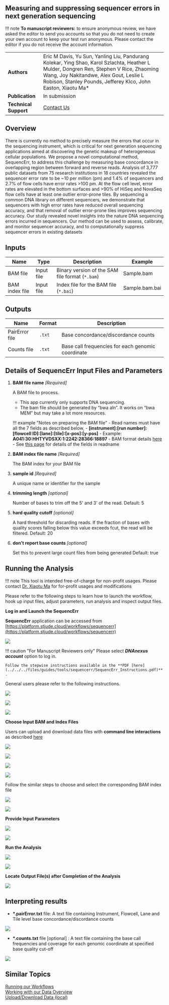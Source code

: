 ## Measuring and suppressing sequencer errors in next generation sequencing


!!! note
    **To manuscript reviewers:** to ensure anonymous review, we have asked the editor to send you accounts so that you do not need to create your own account to keep your test run anonymous. Please contact the editor if you do not receive the account information.


|                       |                                                                                                                                                                                                                                                    |
| --------------------- | -------------------------------------------------------------------------------------------------------------------------------------------------------------------------------------------------------------------------------------------------- |
| **Authors**           | Eric M Davis, Yu Sun, Yanling Liu, Pandurang Kolekar, Ying Shao, Karol Szlachta, Heather L Mulder, Dongren Ren, Stephen V Rice, Zhaoming Wang, Joy Nakitandwe, Alex Gout, Leslie L Robison, Stanley Pounds, Jefferey Klco, John Easton, Xiaotu Ma* |
| **Publication**       | In submission                                                                                                                                                                                                                                      |
| **Technical Support** | [Contact Us](https://stjude.cloud/contact)                                                                                                                                                                                                         |

## Overview

There is currently no method to precisely measure the errors that occur in the sequencing instrument, which is critical for next generation sequencing applications aimed at discovering the genetic makeup of heterogeneous cellular populations. 
We propose a novel computational method, SequencErr, to address this challenge by measuring base concordance in overlapping region between forward and reverse reads. Analysis of 3,777 public datasets from 75 research institutions in 18 countries revealed the sequencer error rate to be ~10 per million (pm) and 1.4% of sequencers and 2.7% of flow cells have error rates >100 pm. At the flow cell level, error rates are elevated in the bottom surfaces and >90% of HiSeq and NovaSeq flow cells have at least one outlier error-prone tiles. 
By sequencing a common DNA library on different sequencers, we demonstrate that sequencers with high error rates have reduced overall sequencing accuracy, and that removal of outlier error-prone tiles improves sequencing accuracy. Our study revealed novel insights into the nature DNA sequencing errors incurred in sequencers. Our method can be used to assess, calibrate, and monitor sequencer accuracy, and to computationally suppress sequencer errors in existing datasets


## Inputs

| Name           | Type       | Description                                     | Example          |
| -------------- | ---------- | ----------------------------------------------- | ---------------- |
| BAM file       | Input file | Binary version of the SAM file format (`*.bam`) | Sample.bam       |
| BAM index file | Input file | Index file for the BAM file (`*.bai`)           | Sample.bam.bai   |

## Outputs

| Name           | Format | Description                                       |
| -------------- | ------ | ------------------------------------------------- |
| PairError file | `.txt` | Base concordance/discordance counts               |
| Counts file    | `.txt` | Base call frequencies for each genomic coordinate |


## Details of SequencErr Input Files and Parameters

1. **BAM file name** _[Required]_

    A BAM file to process. 
    
    * This app currently only supports DNA sequencing.
    * The bam file should be generated by “bwa aln”. It works on “bwa MEM” but may take a lot more resources.
    
    !!! example "Notes on preparing the BAM file"
        -   Read names must have all the 7 fields as described below,
        -   **\[instrument]:\[run number]:\[flowcell ID]:\[lane]:\[tile]:\[x-pos]:\[y-pos]**
        -   Example: **A041:30:HHTYVDSXX:1:2242:28366:18897**
        -   BAM format details [here](http://samtools.github.io/hts-specs/SAMv1.pdf)
        -   See [this page](https://help.basespace.illumina.com/articles/descriptive/fastq-files/) for details of the fields in readname 

2. **BAM index file name** _[Required]_

    The BAM index for your BAM file

3. **sample id** _[Required]_

    A unique name or identifier for the sample

4. **trimming length** _[optional]_

    Number of bases to trim off the 5' and 3' of the read.
    Default: 5

5. **hard quality cutoff** _[optional]_

    A hard threshold for discarding reads. If the fraction of bases with quality scores falling below this value exceeds fcut, the read will be filtered.
    Default: 20

6. **don't report base counts** _[optional]_
    
    Set this to prevent large count files from being generated
    Default: true

## Running the Analysis

!!! note
    This tool is intended free-of-charge for non-profit usages. 
    Please contact [Dr. Xiaotu Ma](mailto:Xiaotu.Ma@stjude.org) for for-profit usages and modifications

Please refer to the following steps to learn how to launch the workflow, hook up input files, adjust parameters, run analysis and inspect output files.

**Log in and Launch the SequencErr**

**SequencErr** application can be accessed from [https://platform.stjude.cloud/workflows/sequencerr](https://platform.stjude.cloud/workflows/sequencerr)

![](../../../files/guides/tools/sequencerr/Sequencerr_log_in_1.png)

!!! caution "For Manuscript Reviewers only" 
    Please select **_DNAnexus account_** option to log in.
    
    Follow the stepwise instructions available in the **PDF [here](../../../files/guides/tools/sequencerr/SequencErr_Instructions.pdf)** .

General users please refer to the following instructions.

![](../../../files/guides/tools/sequencerr/Sequencerr_log_in_2.png)

![](../../../files/guides/tools/sequencerr/Sequencerr_log_in_3.png)

![](../../../files/guides/tools/sequencerr/Sequencerr_launch_4.png)


**Choose Input BAM and Index Files**

Users can upload and download data files with **command line interactions** as described [here](../../../guides/genomics-platform/analyzing-data/command-line.md)

![](../../../files/guides/tools/sequencerr/Sequencerr_BAM_5.png)

![](../../../files/guides/tools/sequencerr/Sequencerr_BAM_6.png)

![](../../../files/guides/tools/sequencerr/Sequencerr_BAM_7.png)

![](../../../files/guides/tools/sequencerr/Sequencerr_BAM_8.png)

Follow the similar steps to choose and select the corresponding BAM index file

![](../../../files/guides/tools/sequencerr/Sequencerr_BAM_Index_9.png)

![](../../../files/guides/tools/sequencerr/Sequencerr_BAM_Index_10.png)

**Provide Input Parameters**

![](../../../files/guides/tools/sequencerr/Sequencerr_Parameters_11.png)

![](../../../files/guides/tools/sequencerr/Sequencerr_Parameters_12.png)

**Run the Analysis**

![](../../../files/guides/tools/sequencerr/Sequencerr_Run_Analysis_13.png)

![](../../../files/guides/tools/sequencerr/Sequencerr_Run_Status_14.png)

**Locate Output File(s) after Completion of the Analysis**

![](../../../files/guides/tools/sequencerr/Sequencerr_Output_15.png)

## Interpreting results

* **\*.pairError.txt** file: A text file containing Instrument, Flowcell, Lane and Tile level base concordance/discordance counts

![](../../../files/guides/tools/sequencerr/pairErrorOut.png)


* **\*.counts.txt** file [optional] : A text file containing the base call frequencies and coverage for each genomic coordinate at specified base quality cut-off

![](../../../files/guides/tools/sequencerr/testCountOut.png)

## Similar Topics

[Running our Workflows](../analyzing-data/running-sj-workflows.md)  
[Working with our Data Overview](../managing-data/working-with-our-data.md)   
[Upload/Download Data (local)](../managing-data/upload-local.md)   
